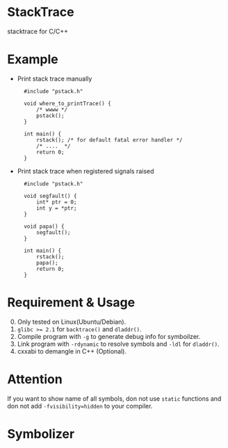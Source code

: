 StackTrace
==========

stacktrace for C/C++


Example
==========
* Print stack trace manually

        #include "pstack.h"
        
        void where_to_printTrace() {
            /* wwww */
            pstack();
        }
        
        int main() {
            rstack(); /* for default fatal error handler */
            /* ....  */
            return 0;
        }

* Print stack trace when registered signals raised

        #include "pstack.h"
        
        void segfault() {
            int* ptr = 0;
            int y = *ptr;
        }
        
        void papa() {
            segfault();
        }
        
        int main() {
            rstack();
            papa();
            return 0;
        }


Requirement & Usage
=========
0. Only tested on Linux(Ubuntu/Debian).
1. `glibc >= 2.1` for `backtrace()` and `dladdr()`.
2. Compile program with `-g` to generate debug info for symboilzer.
3. Link program with `-rdynamic` to resolve symbols and `-ldl` for `dladdr()`.
4. cxxabi to demangle in C++ (Optional).


Attention
=========
If you want to show name of all symbols, don not use `static` functions
and don not add `-fvisibility=hidden` to your compiler.

Symbolizer
=========


[1]: http://llvm.org/docs/doxygen/html/Unix_2Signals_8inc_source.html
[2]: http://tldp.org/LDP/abs/html/exitcodes.html
[3]: http://panthema.net/2008/0901-stacktrace-demangled/
[4]: http://www.comptechdoc.org/os/linux/programming/linux_pgsignals.html
[5]: http://en.cppreference.com/w/c/program/SIG_types
[6]: http://stackoverflow.com/questions/231912/what-is-the-difference-between-sigaction-and-signal
[8]: http://lists.nongnu.org/archive/html/libunwind-devel/2011-08/msg00054.html
[9]: http://stackoverflow.com/questions/1765969/unable-to-locate-definition-of-etext-edata-end
[10]: http://stackoverflow.com/questions/3565232/how-to-programmatically-get-the-address-of-the-heap-on-linux
